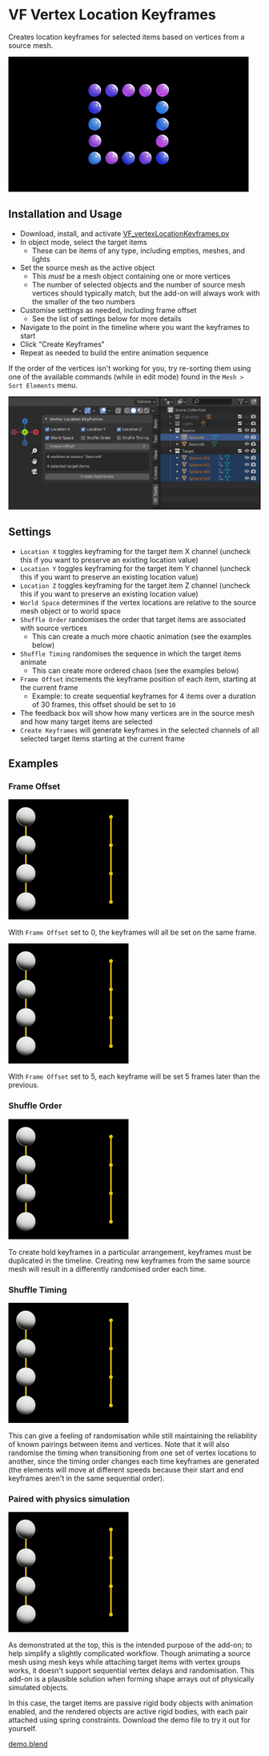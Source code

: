 # VF Vertex Location Keyframes

Creates location keyframes for selected items based on vertices from a source mesh.

![a collection of spheres animate into the outlines of different shapes](images/promo.gif)



## Installation and Usage

- Download, install, and activate [VF_vertexLocationKeyframes.py](https://raw.githubusercontent.com/jeinselenVF/VF-BlenderVertexLocationKeyframes/main/VF_vertexLocationKeyframes.py)
- In object mode, select the target items
  - These can be items of any type, including empties, meshes, and lights
- Set the source mesh as the active object
  - This _must_ be a mesh object containing one or more vertices
  - The number of selected objects and the number of source mesh vertices should typically match, but the add-on will always work with the smaller of the two numbers
- Customise settings as needed, including frame offset
  - See the list of settings below for more details
- Navigate to the point in the timeline where you want the keyframes to start
- Click "Create Keyframes"
- Repeat as needed to build the entire animation sequence

If the order of the vertices isn't working for you, try re-sorting them using one of the available commands (while in edit mode) found in the `Mesh > Sort Elements` menu.

![screenshot of the add-on interface in Blender](images/screenshot.png)



## Settings

- `Location X` toggles keyframing for the target item X channel (uncheck this if you want to preserve an existing location value)
- `Location Y` toggles keyframing for the target item Y channel (uncheck this if you want to preserve an existing location value)
- `Location Z` toggles keyframing for the target item Z channel (uncheck this if you want to preserve an existing location value)
- `World Space` determines if the vertex locations are relative to the source mesh object or to world space
- `Shuffle Order` randomises the order that target items are associated with source vertices
  - This can create a much more chaotic animation (see the examples below)
- `Shuffle Timing` randomises the sequence in which the target items animate
  - This can create more ordered chaos (see the examples below)
- `Frame Offset` increments the keyframe position of each item, starting at the current frame
  - Example: to create sequential keyframes for 4 items over a duration of 30 frames, this offset should be set to `10`
- The feedback box will show how many vertices are in the source mesh and how many target items are selected
- `Create Keyframes` will generate keyframes in the selected channels of all selected target items starting at the current frame



## Examples


### Frame Offset

![four spheres animate between left and right sides with no timing offset](images/example1.gif)

With `Frame Offset` set to 0, the keyframes will all be set on the same frame.

![four spheres animate between left and right sides with a 5 frame timing offset between each one](images/example2.gif)

With `Frame Offset` set to 5, each keyframe will be set 5 frames later than the previous.


### Shuffle Order

![four spheres animate between left and right sides with randomised target locations](images/example3.gif)

To create hold keyframes in a particular arrangement, keyframes must be duplicated in the timeline. Creating new keyframes from the same source mesh will result in a differently randomised order each time.


### Shuffle Timing

![four spheres animate between left and right sides with randomised start and stop times](images/example4.gif)

This can give a feeling of randomisation while still maintaining the reliability of known pairings between items and vertices. Note that it will also randomise the timing when transitioning from one set of vertex locations to another, since the timing order changes each time keyframes are generated (the elements will move at different speeds because their start and end keyframes aren't in the same sequential order).


### Paired with physics simulation

![four spheres animate between left and right sides with randomised target locations and physically simulated interactions](images/example5.gif)

As demonstrated at the top, this is the intended purpose of the add-on; to help simplify a slightly complicated workflow. Though animating a source mesh using mesh keys while attaching target items with vertex groups works, it doesn't support sequential vertex delays and randomisation. This add-on is a plausible solution when forming shape arrays out of physically simulated objects.

In this case, the target items are passive rigid body objects with animation enabled, and the rendered objects are active rigid bodies, with each pair attached using spring constraints. Download the demo file to try it out for yourself.

[demo.blend](images/demo.blend)